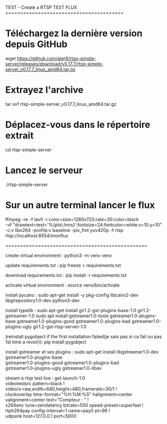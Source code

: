 TEST - Create a RTSP TEST FLUX ========================================

# Téléchargez la dernière version depuis GitHub
wget https://github.com/aler9/rtsp-simple-server/releases/download/v0.17.7/rtsp-simple-server_v0.17.7_linux_amd64.tar.gz

# Extrayez l'archive
tar xvf rtsp-simple-server_v0.17.7_linux_amd64.tar.gz

# Déplacez-vous dans le répertoire extrait
cd rtsp-simple-server

# Lancez le serveur
./rtsp-simple-server

# Sur un autre terminal lancer le flux 
ffmpeg -re -f lavfi -i color=size=1280x720:rate=30:color=black \
    -vf "drawtext=text='%{pts\\:hms}':fontsize=24:fontcolor=white:x=10:y=10" \
    -c:v libx264 -profile:v baseline -pix_fmt yuv420p -f rtsp rtsp://localhost:8554/monflux

================================================


create virtual environment : python3 -m venv venv

update requirements.txt : pip freeze > requirements.txt

download requirements.txt : pip install -r requirements.txt

activate virtual environment : source venv/bin/activate
 
install pycairo : 
sudo apt-get install -y pkg-config libcairo2-dev libgirepository1.0-dev python3-dev

install typelib :
sudo apt-get install gir1.2-gst-plugins-base-1.0 gir1.2-gstreamer-1.0
sudo apt install gstreamer1.0-tools gstreamer1.0-plugins-base gstreamer1.0-plugins-good gstreamer1.0-plugins-bad gstreamer1.0-plugins-ugly gir1.2-gst-rtsp-server-1.0

(reinstall pygobject if the first installation failed(je sais pas si ca fail ou pas 1st time a revoir)):
pip install pygobject

install gstreamer et ses plugins : 
sudo apt-get install libgstreamer1.0-dev gstreamer1.0-plugins-base \
gstreamer1.0-plugins-good gstreamer1.0-plugins-bad \
gstreamer1.0-plugins-ugly gstreamer1.0-libav

stream a rtsp test live :
gst-launch-1.0 \
videotestsrc pattern=black ! \
video/x-raw,width=640,height=480,framerate=30/1 ! \
clockoverlay time-format="%H:%M:%S" halignment=center valignment=center text="Compteur : " ! \
x264enc tune=zerolatency bitrate=500 speed-preset=superfast ! \
rtph264pay config-interval=1 name=pay0 pt=96 ! \
udpsink host=127.0.0.1 port=5000




